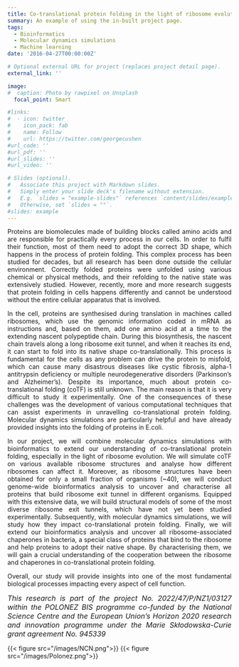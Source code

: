```yaml
---
title: Co-translational protein folding in the light of ribosome evolution [EVOCOTF]
summary: An example of using the in-built project page.
tags:
  - Bioinformatics
  - Molecular dynamics simulations
  - Machine learning
date: '2016-04-27T00:00:00Z'

# Optional external URL for project (replaces project detail page).
external_link: ''

image:
#  caption: Photo by rawpixel on Unsplash
  focal_point: Smart

#links:
#  - icon: twitter
#    icon_pack: fab
#    name: Follow
#    url: https://twitter.com/georgecushen
#url_code: ''
#url_pdf: ''
#url_slides: ''
#url_video: ''

# Slides (optional).
#   Associate this project with Markdown slides.
#   Simply enter your slide deck's filename without extension.
#   E.g. `slides = "example-slides"` references `content/slides/example-slides.md`.
#   Otherwise, set `slides = ""`.
#slides: example
---
```

<div style="text-align: justify">
Proteins are biomolecules made of building blocks called amino acids and are responsible for practically every process in our cells. In order to fulfil their function, most of them need to adopt the correct 3D shape, which happens in the process of protein folding. This complex process has been studied for decades, but all research has been done outside the cellular environment. Correctly folded proteins were unfolded using various chemical or physical methods, and their refolding to the native state was extensively studied. However, recently, more and more research suggests that protein folding in cells happens differently and cannot be understood without the entire cellular apparatus that is involved.

In the cell, proteins are synthesised during translation in machines called ribosomes, which use the genomic information coded in mRNA as instructions and, based on them, add one amino acid at a time to the extending nascent polypeptide chain. During this biosynthesis, the nascent chain travels along a long ribosome exit tunnel, and when it reaches its end, it can start to fold into its native shape co-translationally. This process is fundamental for the cells as any problem can drive the protein to misfold, which can cause many disastrous diseases like cystic fibrosis, alpha-1 antitrypsin deficiency or multiple neurodegenerative disorders (Parkinson’s and Alzheimer’s). Despite its importance, much about protein co-translational folding (coTF) is still unknown. The main reason is that it is very difficult to study it experimentally. One of the consequences of these challenges was the development of various computational techniques that can assist experiments in unravelling co-translational protein folding. Molecular dynamics simulations are particularly helpful and have already provided insights into the folding of proteins in E.coli.

In our project, we will combine molecular dynamics simulations with bioinformatics to extend our understanding of co-translational protein folding, especially in the light of ribosome evolution. We will simulate coTF on various available ribosome structures and analyse how different ribosomes can affect it. Moreover, as ribosome structures have been obtained for only a small fraction of organisms (~40), we will conduct genome-wide bioinformatics analysis to uncover and characterise all proteins that build ribosome exit tunnel in different organisms. Equipped with this extensive data, we will build structural models of some of the most diverse ribosome exit tunnels, which have not yet been studied experimentally. Subsequently, with molecular dynamics simulations, we will study how they impact co-translational protein folding. Finally, we will extend our bioinformatics analysis and uncover all ribosome-associated chaperones in bacteria, a special class of proteins that bind to the ribosome and help proteins to adopt their native shape. By characterising them, we will gain a crucial understanding of the cooperation between the ribosome and chaperones in co-translational protein folding.

Overall, our study will provide insights into one of the most fundamental biological processes impacting every aspect of cell function.

<em><span style="font-size: 16px;">This research is part of the project No. 2022/47/P/NZ1/03127 within the POLONEZ BIS programme co-funded by the National Science Centre and the European Union’s Horizon 2020 research and innovation programme under the Marie Skłodowska-Curie grant agreement No. 945339</span></em>
</div>

{{< figure src="/images/NCN.png">}}
{{< figure src="/images/Polonez.png">}}
